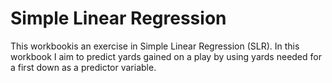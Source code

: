 # Simple Linear Regression
This workbookis an exercise in Simple Linear Regression (SLR). In this workbook I aim to predict yards gained on a play by using yards needed for a first down as a predictor variable.
